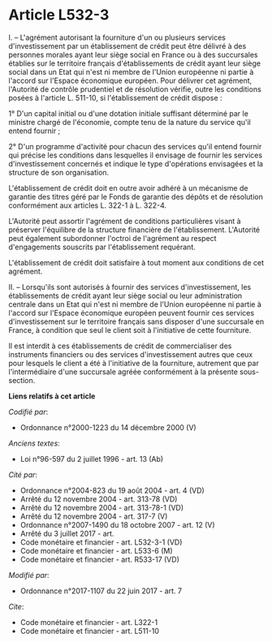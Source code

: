 # Article L532-3

I. – L'agrément autorisant la fourniture d'un ou plusieurs services d'investissement par un établissement de crédit peut être
délivré à des personnes morales ayant leur siège social en France ou à des succursales établies sur le territoire français
d'établissements de crédit ayant leur siège social dans un Etat qui n'est ni membre de l'Union européenne ni partie à
l'accord sur l'Espace économique européen. Pour délivrer cet agrément, l'Autorité de contrôle prudentiel et de résolution
vérifie, outre les conditions posées à l'article L. 511-10, si l'établissement de crédit dispose :

1° D'un capital initial ou d'une dotation initiale suffisant déterminé par le ministre chargé de l'économie, compte tenu de
la nature du service qu'il entend fournir ;

2° D'un programme d'activité pour chacun des services qu'il entend fournir qui précise les conditions dans lesquelles il
envisage de fournir les services d'investissement concernés et indique le type d'opérations envisagées et la structure de son
organisation.

L'établissement de crédit doit en outre avoir adhéré à un mécanisme de garantie des titres géré par le Fonds de garantie des
dépôts et de résolution conformément aux articles L. 322-1 à L. 322-4.

L'Autorité peut assortir l'agrément de conditions particulières visant à préserver l'équilibre de la structure financière de
l'établissement. L'Autorité peut également subordonner l'octroi de l'agrément au respect d'engagements souscrits par
l'établissement requérant.

L'établissement de crédit doit satisfaire à tout moment aux conditions de cet agrément.

II. – Lorsqu'ils sont autorisés à fournir des services d'investissement, les établissements de crédit ayant leur siège social
ou leur administration centrale dans un Etat qui n'est ni membre de l'Union européenne ni partie à l'accord sur l'Espace
économique européen peuvent fournir ces services d'investissement sur le territoire français sans disposer d'une succursale
en France, à condition que seul le client soit à l'initiative de cette fourniture.

Il est interdit à ces établissements de crédit de commercialiser des instruments financiers ou des services d'investissement
autres que ceux pour lesquels le client a été à l'initiative de la fourniture, autrement que par l'intermédiaire d'une
succursale agréée conformément à la présente sous-section.

**Liens relatifs à cet article**

_Codifié par_:

  - Ordonnance n°2000-1223 du 14 décembre 2000 (V)

_Anciens textes_:

  - Loi n°96-597 du 2 juillet 1996 - art. 13 (Ab)

_Cité par_:

  - Ordonnance n°2004-823 du 19 août 2004 - art. 4 (VD)
  - Arrêté du 12 novembre 2004 - art. 313-78 (VD)
  - Arrêté du 12 novembre 2004 - art. 313-78-1 (VD)
  - Arrêté du 12 novembre 2004 - art. 317-7 (V)
  - Ordonnance n°2007-1490 du 18 octobre 2007 - art. 12 (V)
  - Arrêté du 3 juillet 2017 - art.
  - Code monétaire et financier - art. L532-3-1 (VD)
  - Code monétaire et financier - art. L533-6 (M)
  - Code monétaire et financier - art. R533-17 (VD)

_Modifié par_:

  - Ordonnance n°2017-1107 du 22 juin 2017 - art. 7

_Cite_:

  - Code monétaire et financier - art. L322-1
  - Code monétaire et financier - art. L511-10
